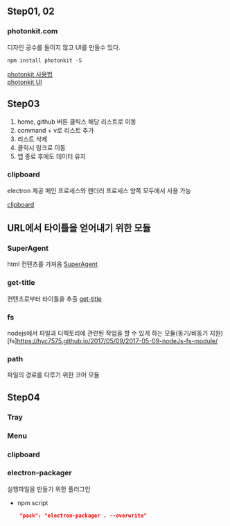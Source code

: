 ## Step01, 02
### photonkit.com  
디자인 공수를 들이지 않고 UI를 만들수 있다.   

    npm install photonkit -S

[photonkit 사용법](photonkit.com/getting-started/)   
[photonkit UI](http://photonkit.com/components/)

## Step03

01. home, github 버튼 클릭스 해당 리스트로 이동
02. command + v로 리스트 추가
03. 리스트 삭제
04. 클릭시 링크로 이동
05. 앱 종료 후에도 데이터 유지

### clipboard
electron 제공
메인 프로세스와 렌더러 프로세스 양쪽 모두에서 사용 가능

[clipboard](https://electronjs.org/docs/api/clipboard)

## URL에서 타이틀을 얻어내기 위한 모듈
### SuperAgent
html 컨텐츠를 가져옴
[SuperAgent](https://visionmedia.github.io/superagent/)

### get-title
컨텐츠로부터 타이틀을 추출
[get-title](https://www.npmjs.com/package/get-title)

### fs
nodejs에서 파일과 디렉토리에 관련된 작업을 할 수 있게 하는 모듈(동기/비동기 지원)
[fs]https://hyc7575.github.io/2017/05/09/2017-05-09-nodeJs-fs-module/

### path
파일의 경로를 다루기 위한 코어 모듈

## Step04
### Tray
### Menu
### clipboard

### electron-packager
실행파일을 만들기 위한 플러그인

* npm script
````json
    "pack": "electron-packager . --overwrite"
````
